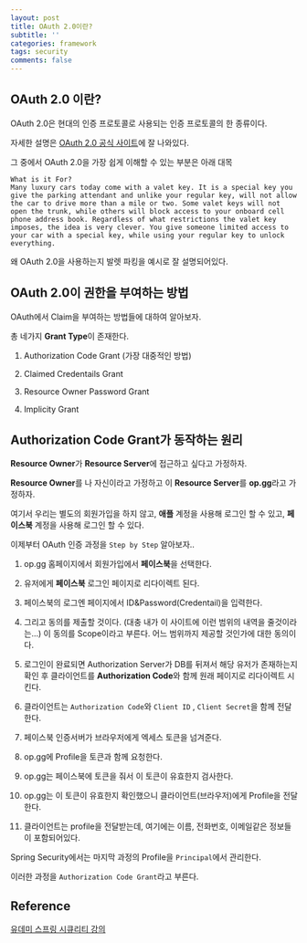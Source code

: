 ```yaml
---
layout: post
title: OAuth 2.0이란?
subtitle: ''
categories: framework
tags: security
comments: false
---
```


## OAuth 2.0 이란?

OAuth 2.0은 현대의 인증 프로토콜로 사용되는 인증 프로토콜의 한 종류이다.

자세한 설명은 [OAuth 2.0 공식 사이트](https://oauth.net/about/introduction/)에 잘 나와있다.

그 중에서 OAuth 2.0을 가장 쉽게 이해할 수 있는 부분은 아래 대목

```
What is it For?
Many luxury cars today come with a valet key. It is a special key you give the parking attendant and unlike your regular key, will not allow the car to drive more than a mile or two. Some valet keys will not open the trunk, while others will block access to your onboard cell phone address book. Regardless of what restrictions the valet key imposes, the idea is very clever. You give someone limited access to your car with a special key, while using your regular key to unlock everything.
```

왜 OAuth 2.0을 사용하는지 발렛 파킹을 예시로 잘 설명되어있다.

## OAuth 2.0이 권한을 부여하는 방법

OAuth에서 Claim을 부여하는 방법들에 대하여 알아보자.

총 네가지 **Grant Type**이 존재한다.

1. Authorization Code Grant (가장 대중적인 방법)

2. Claimed Credentails Grant

3. Resource Owner Password Grant

4. Implicity Grant

## Authorization Code Grant가 동작하는 원리

**Resource Owner**가 **Resource Server**에 접근하고 싶다고 가정하자.

**Resource Owner**를 나 자신이라고 가정하고 이 **Resource Server**를 **op.gg**라고 가정하자.

여기서 우리는 별도의 회원가입을 하지 않고, **애플** 계정을 사용해 로그인 할 수 있고, **페이스북** 계정을 사용해 로그인 할 수 있다.

이제부터 OAuth 인증 과정을 `Step by Step` 알아보자..

1. op.gg 홈페이지에서 회원가입에서 **페이스북**을 선택한다.

2. 유저에게 **페이스북** 로그인 페이지로 리다이렉트 된다.

3. 페이스북의 로그엔 페이지에서 ID&Password(Credentail)을 입력한다.

4. 그리고 동의를 제출할 것이다. (대충 내가 이 사이트에 이런 범위의 내역을 줄것이라는...) 이 동의를 Scope이라고 부른다. 어느 범위까지 제공할 것인가에 대한 동의이다.

5. 로그인이 완료되면 Authorization Server가 DB를 뒤져서 해당 유저가 존재하는지 확인 후 클라이언트를 **Authorization Code**와 함께 원래 페이지로 리다이렉트 시킨다.

6. 클라이언트는 `Authorization Code`와 `Client ID` , `Client Secret`을 함께 전달한다.

7. 페이스북 인증서버가 브라우저에게 엑세스 토큰을 넘겨준다.

8. op.gg에 Profile을 토큰과 함께 요청한다.

9. op.gg는 페이스북에 토큰을 줘서 이 토큰이 유효한지 검사한다.

10. op.gg는 이 토큰이 유효한지 확인했으니 클라이언트(브라우저)에게 Profile을 전달한다.

11. 클라이언트는 profile을 전달받는데, 여기에는 이름, 전화번호, 이메일같은 정보들이 포함되어있다.

Spring Security에서는 마지막 과정의 Profile을 `Principal`에서 관리한다.

이러한 과정을 `Authorization Code Grant`라고 부른다.

## Reference

[유데미 스프링 시큐리티 강의](https://www.udemy.com/course/spring-boot-security-and-oauth2)
